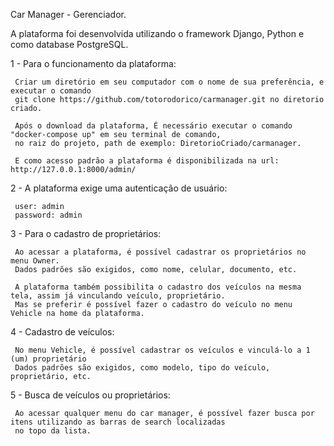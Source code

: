 Car Manager - Gerenciador.

A plataforma foi desenvolvida utilizando o framework Django, Python e como database PostgreSQL.

1 - Para o funcionamento da plataforma:
 
     Criar um diretório em seu computador com o nome de sua preferência, e executar o comando
     git clone https://github.com/totorodorico/carmanager.git no diretorio criado.
     
     Após o download da plataforma, É necessário executar o comando "docker-compose up" em seu terminal de comando,
     no raiz do projeto, path de exemplo: DiretorioCriado/carmanager.
     
     E como acesso padrão a plataforma é disponibilizada na url: http://127.0.0.1:8000/admin/

2 - A plataforma exige uma autenticação de usuário:

     user: admin
     password: admin

3 - Para o cadastro de proprietários:

     Ao acessar a plataforma, é possível cadastrar os proprietários no menu Owner.
     Dados padrões são exigidos, como nome, celular, documento, etc.
     
     A plataforma também possibilita o cadastro dos veículos na mesma tela, assim já vinculando veículo, proprietário.
     Mas se preferir é possível fazer o cadastro do veículo no menu Vehicle na home da plataforma.

4 - Cadastro de veículos:

     No menu Vehicle, é possível cadastrar os veículos e vinculá-lo a 1 (um) proprietário
     Dados padrões são exigidos, como modelo, tipo do veículo, proprietário, etc.
 

5 - Busca de veículos ou proprietários:

     Ao acessar qualquer menu do car manager, é possível fazer busca por itens utilizando as barras de search localizadas
     no topo da lista.